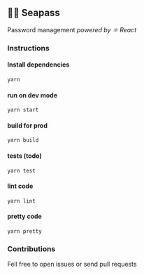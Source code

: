 ## 🌊🔐 Seapass

Password management _powered by ⚛️ React_

### Instructions

#### Install dependencies

`yarn`

#### run on dev mode

`yarn start`

#### build for prod

`yarn build`

#### tests (todo)

`yarn test`

#### lint code

`yarn lint`

#### pretty code

`yarn pretty`

### Contributions

Fell free to open issues or send pull requests
